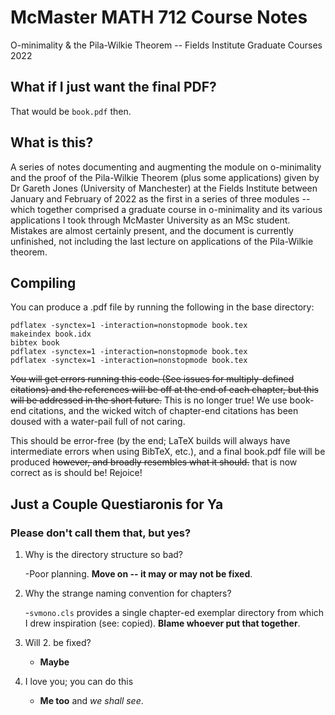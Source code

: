# McMaster MATH 712 Course Notes

O-minimality & the Pila-Wilkie Theorem -- Fields Institute Graduate Courses 2022

## What if I just want the final PDF?

That would be `book.pdf` then.

## What is this?

A series of notes documenting and augmenting the module on o-minimality and the 
proof of the Pila-Wilkie Theorem (plus some applications) given by Dr Gareth Jones (University of Manchester) at the Fields Institute between January and February of 2022 as the first in a series of three modules -- which together comprised a graduate course in o-minimality and its various applications I took through McMaster University as an MSc student. Mistakes are almost certainly present, and the document is currently unfinished, not including the last lecture on applications of the Pila-Wilkie theorem.

## Compiling

You can produce a .pdf file by running the following in the base directory:

```
pdflatex -synctex=1 -interaction=nonstopmode book.tex
makeindex book.idx
bibtex book
pdflatex -synctex=1 -interaction=nonstopmode book.tex
pdflatex -synctex=1 -interaction=nonstopmode book.tex
```

~~You will get errors running this code (See issues for multiply-defined 
citations) and the references will be off at the end of each chapter, but this 
will be addressed in the short future.~~ This is no longer true! We use book-end citations, and the wicked witch of chapter-end citations has been doused with a water-pail full of not caring. 

This should be error-free (by the end; LaTeX builds will always have intermediate errors when using BibTeX, etc.), and a final book.pdf file will be produced  ~~however, and broadly resembles what it should.~~ that is now correct as is should be! Rejoice!

## Just a Couple Questiaronis for Ya
### Please don't call them that, but yes?

1. Why is the directory structure so bad?
  
    -Poor planning. __Move on -- it may or may not be fixed__.
    
2. Why the strange naming convention for chapters?
    
    -`svmono.cls` provides a single chapter-ed exemplar directory from which I drew inspiration (see: copied). __Blame whoever put that together__.
    
3. Will 2. be fixed?
    
    - __Maybe__
    
4. I love you; you can do this
    
    - __Me too__ and _we shall see_.
